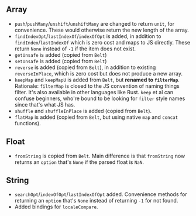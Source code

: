 ## Array

- `push`/`pushMany`/`unshift`/`unshiftMany` are changed to return `unit`, for convenience. These would otherwise return the new length of the array.
- `findIndexOpt`/`lastIndexOf`/`indexOfOpt` is added, in addition to `findIndex`/`lastIndexOf` which is zero cost and maps to JS directly. These return `None` instead of `-1` if the item does not exist.
- `getUnsafe` is added (copied from `Belt`)
- `setUnsafe` is added (copied from `Belt`)
- `reverse` is added (copied from `Belt`), in addition to existing `reverseInPlace`, which is zero cost but does not produce a new array.
- `keepMap` and `keepMapU` is added from `Belt`, but **renamed to `filterMap`**. Rationale: `filterMap` is closed to the JS convention of naming things filter. It's also available in other languages like Rust. `keep` et al can confuse beginners, who're bound to be looking for `filter` style names since that's what JS has.
- `shuffle` and `shuffleInPlace` is added (copied from `Belt`).
- `flatMap` is added (copied from `Belt`, but using native `map` and `concat` functions).

## Float

- `fromString` is copied from `Belt`. Main difference is that `fromString` now returns an `option` that's `None` if the parsed float is `NaN`.

## String

- `searchOpt`/`indexOfOpt`/`lastIndexOfOpt` added. Convenience methods for returning an `option` that's `None` instead of returning `-1` for not found.
- Added bindings for `localeCompare`.
